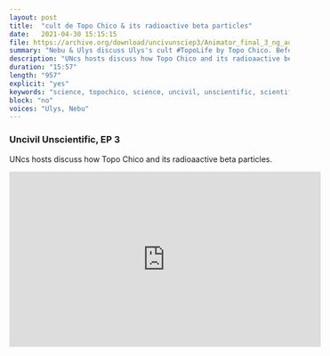 ```yaml
---
layout: post
title:  "cult de Topo Chico & its radioactive beta particles"
date:   2021-04-30 15:15:15
file: https://archive.org/download/uncivunsciep3/Animator_final_3_ng_audioonly.mp3
summary: "Nebu & Ulys discuss Ulys's cult #TopoLife by Topo Chico. Before the Cavity Giant Coca Cola bought Topo Chico, they got in hot water for having too many radioactive beta particles in their 'mineral' water. Was Ulys having a hard time reading plain words because of #BetaHigh? Nebu wants to join the cult, proclaiming 'I just like the drink,' insisting on taking Topo Chico to the moon with diamond hands, but only if they disavow the Cavity Giant (which may bring them a bigger class action lawsuit for those extra beta particles anyway)."
description: "UNcs hosts discuss how Topo Chico and its radioaactive beta particles."
duration: "15:57"
length: "957"
explicit: "yes"
keywords: "science, topochico, science, uncivil, unscientific, scientific,  comedy"
block: "no"
voices: "Ulys, Nebu"
---
```

### Uncivil Unscientific, EP 3


UNcs hosts discuss how Topo Chico and its radioaactive beta particles.

<div class="video-container">
  <p>
    
<iframe width="560" height="315" src="https://www.youtube.com/embed/kKYzh4tH1iQ" title="YouTube video player" frameborder="0" allow="accelerometer; autoplay; clipboard-write; encrypted-media; gyroscope; picture-in-picture" allowfullscreen></iframe>

  </p>
</div>

<div>
  <p>
<!-- 
Nebu & Ulys discuss Ulys's cult #TopoLife by Topo Chico. Before the Cavity Giant Coca Cola bought Topo Chico, they got in hot water for having too many radioactive beta particles in their "mineral" water. Was Ulys having a hard time reading plain words because of #BetaHigh? Nebu wants to join the cult, proclaiming "I just like the drink," insisting on taking Topo Chico to the moon with diamond hands, but only if they disavow the Cavity Giant (which may bring them a bigger class action lawsuit for those extra beta particles anyway).
<iframe src="https://embed.podcasts.apple.com/us/podcast/ep1-a-rebrand-already-npj-gimmicks/id1554680720?i=1000509969782&amp;itsct=podcast_box&amp;itscg=30200&amp;theme=dark" height="175px" frameborder="0" sandbox="allow-forms allow-popups allow-same-origin allow-scripts allow-top-navigation-by-user-activation" allow="autoplay *; encrypted-media *;" style="width: 100%; max-width: 660px; overflow: hidden; border-top-left-radius: 10px; border-top-right-radius: 10px; border-bottom-right-radius: 10px; border-bottom-left-radius: 10px; background-color: transparent; background-position: initial initial; background-repeat: initial initial;"></iframe> -->
  </p>
</div>
